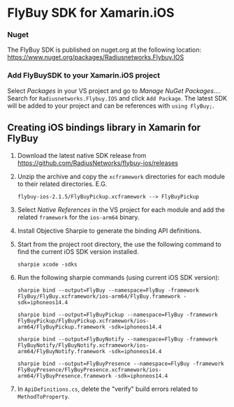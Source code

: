 # FlyBuy SDK for Xamarin.iOS

### Nuget

The FlyBuy SDK is published on nuget.org at the following location: https://www.nuget.org/packages/Radiusnetworks.Flybuy.IOS

### Add FlyBuySDK to your Xamarin.iOS project

Select _Packages_ in your VS project and go to _Manage NuGet Packages..._. Search for `Radiusnetworks.Flybuy.IOS` and click `Add Package`. The latest SDK will be added to your project and can be references with `using FlyBuy;`.

## Creating iOS bindings library in Xamarin for FlyBuy

1. Download the latest native SDK release from https://github.com/RadiusNetworks/flybuy-ios/releases

1. Unzip the archive and copy the `xcframework` directories for each module to their related directories. E.G.
    ```
    flybuy-ios-2.1.5/FlyBuyPickup.xcframework --> FlyBuyPickup
    ```

1. Select _Native References_ in the VS project for each module and add the related `framework` for the `ios-arm64` binary.

1. Install Objective Sharpie to generate the binding API definitions.

1. Start from the project root directory, the use the following command to find the current iOS SDK version installed.
    ```
    sharpie xcode -sdks
    ```

1. Run the following sharpie commands (using current iOS SDK version):
    ```
    sharpie bind --output=FlyBuy --namespace=FlyBuy -framework FlyBuy/FlyBuy.xcframework/ios-arm64/FlyBuy.framework -sdk=iphoneos14.4
    ```

    ```
    sharpie bind --output=FlyBuyPickup --namespace=FlyBuy -framework FlyBuyPickup/FlyBuyPickup.xcframework/ios-arm64/FlyBuyPickup.framework -sdk=iphoneos14.4
    ```

    ```
    sharpie bind --output=FlyBuyNotify --namespace=FlyBuy -framework FlyBuyNotify/FlyBuyNotify.xcframework/ios-arm64/FlyBuyNotify.framework -sdk=iphoneos14.4
    ```

    ```
    sharpie bind --output=FlyBuyPresence --namespace=FlyBuy -framework FlyBuyPresence/FlyBuyPresence.xcframework/ios-arm64/FlyBuyPresence.framework -sdk=iphoneos14.4
    ```

1. In `ApiDefinitions.cs`, delete the "verify" build errors related to `MethodToProperty`.
